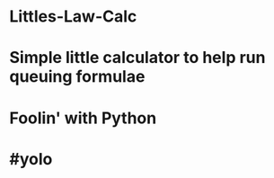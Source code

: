 # Littles-Law-Calc
# Simple little calculator to help run queuing formulae
# Foolin' with Python
# #yolo
